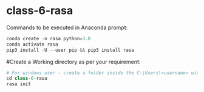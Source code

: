 # class-6-rasa

Commands to be executed in Anaconda prompt:
``` python
conda create -n rasa python=3.8
conda activate rasa
pip3 install -U --user pip && pip3 install rasa
```

#Create a Working directory as per your requirement:
```python
# For windows user - create a folder inside the C:\Users\<username> with foldername as  --> class-6-rasa
cd class-6-rasa
rasa init

```